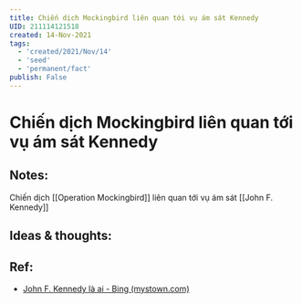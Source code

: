 ```yaml
---
title: Chiến dịch Mockingbird liên quan tới vụ ám sát Kennedy
UID: 211114121518
created: 14-Nov-2021
tags:
  - 'created/2021/Nov/14'
  - 'seed'
  - 'permanent/fact'
publish: False
---
```

# Chiến dịch Mockingbird liên quan tới vụ ám sát Kennedy

## Notes:
Chiến dịch [[Operation Mockingbird]] liên quan tới vụ ám sát [[John F. Kennedy]]

## Ideas & thoughts:

## Ref:
- [John F. Kennedy là ai - Bing (mystown.com)](https://mystown.com/2017/07/illuminati-tai-lieu-ve-operation/)
